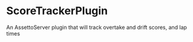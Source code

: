 # ScoreTrackerPlugin
An AssettoServer plugin that will track overtake and drift scores, and lap times
